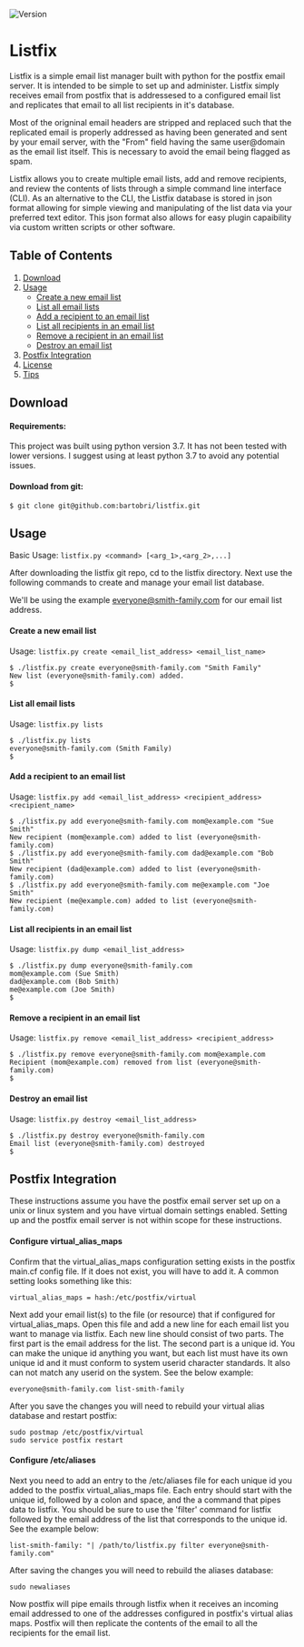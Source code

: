 ![Version](https://img.shields.io/badge/Version-1.0.0-green.svg)

Listfix
=======

Listfix is a simple email list manager built with python for the postfix email
server. It is intended to be simple to set up and administer. Listfix simply 
receives email from postfix that is addressesed to a configured email list and
replicates that email to all list recipients in it's database.

Most of the origninal email headers are stripped and replaced such that the
replicated email is properly addressed as having been generated and sent by your
email server, with the "From" field having the same user@domain as the email
list itself. This is necessary to avoid the email being flagged as spam.

Listfix allows you to create multiple email lists, add and remove recipients,
and review the contents of lists through a simple command line interface (CLI).
As an alternative to the CLI, the Listfix database is stored in json format
allowing for simple viewing and manipulating of the list data via your preferred
text editor. This json format also allows for easy plugin capaibility via
custom written scripts or other software.

Table of Contents
-----------------

1. [Download](#download)
2. [Usage](#usage)
    * [Create a new email list](#create-a-new-email-list)
    * [List all email lists](#list-all-email-lists)
    * [Add a recipient to an email list](#add-a-recipient-to-an-email-list)
    * [List all recipients in an email list](#list-all-recipients-in-an-email-list)
    * [Remove a recipient in an email list](#remove-a-recipient-in-an-email-list)
    * [Destroy an email list](#destroy-an-email-list)
3. [Postfix Integration](#postfix-integration)
4. [License](#license)
5. [Tips](#tips)

Download
--------

#### Requirements:

This project was built using python version 3.7. It has not been tested with
lower versions. I suggest using at least python 3.7 to avoid any potential
issues.

#### Download from git:
```
$ git clone git@github.com:bartobri/listfix.git
```

Usage
-----

Basic Usage: `listfix.py <command> [<arg_1>,<arg_2>,...]`

After downloading the listfix git repo, cd to the listfix directory. Next use
the following commands to create and manage your email list database.

We'll be using the example everyone@smith-family.com for our email list address.

#### Create a new email list

Usage: `listfix.py create <email_list_address> <email_list_name>`

```
$ ./listfix.py create everyone@smith-family.com "Smith Family"
New list (everyone@smith-family.com) added.
$
```

#### List all email lists

Usage: `listfix.py lists`

```
$ ./listfix.py lists
everyone@smith-family.com (Smith Family)
$
```

#### Add a recipient to an email list

Usage: `listfix.py add <email_list_address> <recipient_address> <recipient_name>`

```
$ ./listfix.py add everyone@smith-family.com mom@example.com "Sue Smith"
New recipient (mom@example.com) added to list (everyone@smith-family.com)
$ ./listfix.py add everyone@smith-family.com dad@example.com "Bob Smith"
New recipient (dad@example.com) added to list (everyone@smith-family.com)
$ ./listfix.py add everyone@smith-family.com me@example.com "Joe Smith"
New recipient (me@example.com) added to list (everyone@smith-family.com)
```

#### List all recipients in an email list

Usage: `listfix.py dump <email_list_address>`

```
$ ./listfix.py dump everyone@smith-family.com
mom@example.com (Sue Smith)
dad@example.com (Bob Smith)
me@example.com (Joe Smith)
$
```

#### Remove a recipient in an email list

Usage: `listfix.py remove <email_list_address> <recipient_address>`

```
$ ./listfix.py remove everyone@smith-family.com mom@example.com
Recipient (mom@example.com) removed from list (everyone@smith-family.com)
$
```

#### Destroy an email list

Usage: `listfix.py destroy <email_list_address>`

```
$ ./listfix.py destroy everyone@smith-family.com
Email list (everyone@smith-family.com) destroyed
$
```

Postfix Integration
-------------------

These instructions assume you have the postfix email server set up on a unix or
linux system and you have virtual domain settings enabled. Setting up and
the postfix email server is not within scope for these instructions.

#### Configure virtual_alias_maps

Confirm that the virtual_alias_maps configuration setting exists in the postfix
main.cf config file. If it does not exist, you will have to add it. A common
setting looks something like this:

```
virtual_alias_maps = hash:/etc/postfix/virtual
```

Next add your email list(s) to the file (or resource) that if configured for
virtual_alias_maps. Open this file and add a new line for each email list you
want to manage via listfix. Each new line should consist of two parts. The first
part is the email address for the list. The second part is a unique id. You can
make the unique id anything you want, but each list must have its own unique id
and it must conform to system userid character standards. It also can not match
any userid on the system. See the below example:

```
everyone@smith-family.com list-smith-family
```

After you save the changes you will need to rebuild your virtual alias database
and restart postfix:

```
sudo postmap /etc/postfix/virtual
sudo service postfix restart
```

#### Configure /etc/aliases

Next you need to add an entry to the /etc/aliases file for each unique id you
added to the postfix virtual_alias_maps file. Each entry should start with the
unique id, followed by a colon and space, and the a command that pipes data
to listfix. You should be sure to use the 'filter' command for listfix followed
by the email address of the list that corresponds to the unique id. See the
example below:

```
list-smith-family: "| /path/to/listfix.py filter everyone@smith-family.com"
```

After saving the changes you will need to rebuild the aliases database:

```
sudo newaliases
```

Now postfix will pipe emails through listfix when it receives an incoming 
email addressed to one of the addresses configured in postfix's virtual
alias maps. Postfix will then replicate the contents of the email to all the
recipients for the email list.



